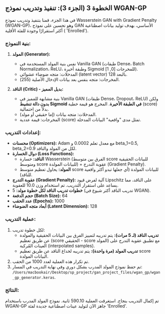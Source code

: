 ## الخطوة 3 (الجزء 3): تنفيذ وتدريب نموذج WGAN-GP

في هذا الجزء، قمنا بتنفيذ وتدريب نموذج Wasserstein GAN with Gradient Penalty (WGAN-GP)، وهو تحسين على نموذج GAN الأساسي، بهدف توليد بيانات اصطناعية أكثر استقرارًا وجودة للفئة الأقلية (
'Enrolled').

### بنية النموذج:

1.  **المولد (Generator):**
    *   نفس بنية المولد المستخدمة في Vanilla GAN (طبقات Dense، Batch Normalization، ReLU، وطبقة أخيرة Sigmoid للمخرجات [0, 1]).
    *   المدخلات: متجه ضوضاء عشوائي (latent vector) بالبعد 128.
    *   المخرجات: متجه بنفس بعد بيانات الإدخال الأصلية (255).

2.  **الناقد (Critic) - بديل المميز:**
    *   بنية مشابهة للمميز في Vanilla GAN (طبقات Dense، Dropout، ReLU) ولكن **بدون دالة تنشيط Sigmoid في الطبقة الأخيرة**. المخرج هو قيمة خطية (score) بدلاً من احتمالية.
    *   المدخلات: متجه بيانات (إما حقيقي أو مولد).
    *   المخرجات: قيمة عددية (score) تمثل مدى "واقعية" البيانات المدخلة.

### إعدادات التدريب:

*   **محسنات (Optimizers):** Adam مع معدل تعلم 0.0002 و beta_1=0.5, beta_2=0.9 لكل من المولد والناقد.
*   **دوال الخسارة (Loss Functions):**
    *   **الناقد:** خسارة Wasserstein (الفرق بين متوسط score للبيانات الحقيقية ومتوسط score للبيانات المولدة) + عقوبة التدرج (Gradient Penalty).
    *   **المولد:** يحاول تعظيم متوسط score للبيانات المولدة (أي جعلها تبدو أكثر واقعية للناقد).
*   **عقوبة التدرج (Gradient Penalty):** آلية لفرض قيود Lipschitz على الناقد، مما يساعد على استقرار التدريب. تم استخدام وزن 10.0 للعقوبة.
*   **خطوات تدريب الناقد لكل خطوة مولد:** 5 (تدريب الناقد أكثر شيوع في WGAN).
*   **حجم الدفعة (Batch Size):** 64
*   **عدد الحقب (Epochs):** 1000
*   **أبعاد متجه الضوضاء (Latent Dimension):** 128

### عملية التدريب:

1.  لكل خطوة تدريب:
    *   **تدريب الناقد (لـ 5 مرات):** يتم تدريبه لتمييز الفرق بين البيانات الحقيقية والمولدة عن طريق تعظيم (score الحقيقي - score المولد) مع تطبيق عقوبة التدرج على العينات المُركبة (interpolated samples).
    *   **تدريب المولد (مرة واحدة):** يتم تدريبه لخداع الناقد عن طريق تعظيم score البيانات المولدة.
2.  تم تكرار هذه العملية لعدد 1000 من الحقب.
3.  تم حفظ نموذج المولد المدرب بشكل دوري وفي نهاية التدريب في المسار: `/Users/macbookair/Desktop/sp_project/gan_project_files/wgan_gp/wgan_gp_generator.keras`.

### النتائج:

تم إكمال التدريب بنجاح. استغرقت العملية 590.10 ثانية. نموذج المولد المدرب باستخدام WGAN-GP جاهز الآن لتوليد عينات اصطناعية جديدة لفئة 
'Enrolled'.
